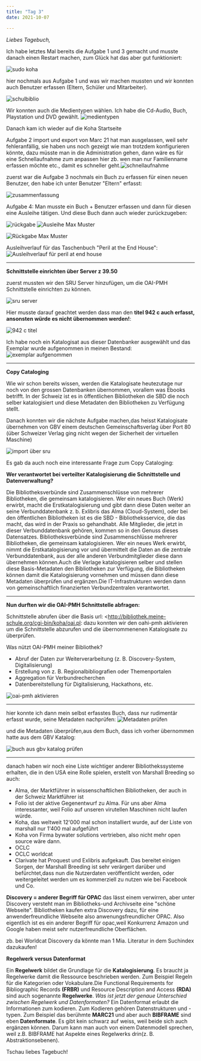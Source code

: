 ```yaml
---
title: "Tag 3"
date: 2021-10-07

---
```


_Liebes Tagebuch,_

Ich habe letztes Mal bereits die  Aufgabe 1 und 3 gemacht und musste danach einen Restart machen, zum Glück hat das aber gut funktioniert:

![sudo koha](https://user-images.githubusercontent.com/90834735/151233654-7260c817-2e82-4170-b856-f0ca28b88079.png)



hier nochmals aus Aufgabe 1 und was wir machen mussten und wir konnten auch Benutzer erfassen (Eltern, Schüler und Mitarbeiter).

![schulbiblio](https://user-images.githubusercontent.com/90834735/151233778-5ae011f2-578e-4674-ac5a-b564a15c87f3.png)



Wir konnten auch die Medientypen wählen. Ich habe die Cd-Audio, Buch, Playstation und DVD gewählt. 
![medientypen](https://user-images.githubusercontent.com/90834735/151233879-f164d501-af65-42c5-aa47-7921012988e6.png)





Danach kam ich wieder auf die Koha Startseite

Aufgabe 2 import und export von Marc 21 hat man ausgelassen, weil sehr fehleranfällig, sie haben uns noch gezeigt wie man trotzdem konfigurieren könnte, dazu müsste man in die Administration gehen, dann wäre es für eine Schnellaufnahme zum anpassen hier zb. wen man nur Familienname erfassen möchte etc., damit es schneller geht.![schnellaufnahme](https://user-images.githubusercontent.com/90834735/151233936-b425d2e2-6684-4ed8-9a5e-651dc022be1d.png)



zuerst war die Aufgabe 3 nochmals ein Buch zu erfassen für einen  neuen Benutzer, den habe ich unter Benutzer "Eltern" erfasst: 

![zusammenfassung](https://user-images.githubusercontent.com/90834735/151233982-4a0735af-b51e-4e00-9cd4-40732e3370ff.png)



Aufgabe 4:  Man musste ein Buch + Benutzer erfassen und dann für diesen eine Ausleihe tätigen.
Und diese Buch dann auch wieder zurückzugeben:

![rückgabe](https://user-images.githubusercontent.com/90834735/151234081-212ec8c6-bc0b-456b-8922-c612f6a1a2dc.png)
![Ausleihe Max Muster](https://user-images.githubusercontent.com/90834735/151234104-c788e893-1631-445e-a621-ed2d7797a9fe.png)

![Rückgabe Max Muster](https://user-images.githubusercontent.com/90834735/151234113-9b7ed4e1-8c75-48ab-aef7-ebadc5e51bfb.png)

Ausleihverlauf für das Taschenbuch "Peril at the End House":
![Ausleihverlauf für peril at end house](https://user-images.githubusercontent.com/90834735/151234142-c15fbcaf-bcb0-47da-8d87-6e134209ba05.png)






---------------------------------------------------------


**Schnittstelle einrichten über Server z 39.50**

zuerst mussten wir den SRU Server hinzufügen, um die OAI-PMH Schnittstelle einrichten zu können.

![sru server](https://user-images.githubusercontent.com/90834735/151235673-869ef3b8-8770-4bee-ab5e-91f948f67b45.png)

Hier musste darauf geachtet werden dass man den **titel 942 c auch erfasst, ansonsten würde es nicht übernommen werden!**:

![942 c titel](https://user-images.githubusercontent.com/90834735/151235846-bcc7559b-3036-4265-9249-98adcc23c1f0.png)


Ich habe noch ein Katalogisat aus dieser Datenbanker ausgewählt und das Exemplar wurde aufgenommen in meinen Bestand:
![exemplar aufgenommen](https://user-images.githubusercontent.com/90834735/151235964-5ac93546-7da5-475c-8b91-707e0d70bea0.png)


------


**Copy Cataloging**

Wie wir schon bereits wissen, werden die Katalogisate heutezutage nur noch von den grossen Datenbanken übernommen, vorallem was Ebooks betrifft. In der Schweiz ist es in öffentlichen Bibliotheken die SBD die noch selber katalogisiert und diese Metadaten den Bibliotheken zu Verfügung stellt.

Danach konnten wir die nächste Aufgabe machen,das heisst Katalogisate übernehmen von GBV einem deutschen Gemeinschaftsverlag über Port 80 (über Schweizer Verlag ging nicht wegen der Sicherheit der virtuellen Maschine)

![import über sru](https://user-images.githubusercontent.com/90834735/151236045-fd92f4c2-50bf-42d0-aab5-74e94e11e996.png)


Es gab da auch noch eine interessante Frage zum Copy Cataloging:

**Wer verantwortet bei verteilter Katalogisierung die Schnittstelle und Datenverwaltung?**

Die Bibliotheksverbünde sind Zusammenschlüsse von mehrerer Bibliotheken, die gemeinsam katalogisieren. Wer ein neues Buch (Werk) erwirbt, macht die Erstkatalogisierung und gibt dann diese Daten weiter an seine Verbunddatenbank z. b. Exlibris das Alma (Cloud-System), oder bei den öffentlichen Bibliotheken ist es die SBD - Bibliotheksservice, die das macht, das wird in der Praxis so gehandhabt. Alle Mitglieder, die jetzt in dieser Verbunddatenbank gehören, kommen so in den Genuss dieses Datensatzes.
Bibliotheksverbünde sind Zusammenschlüsse mehrerer Bibliotheken, die gemeinsam katalogisieren. Wer ein neues Werk erwirbt, nimmt die Erstkatalogisierung vor und übermittelt die Daten an die zentrale Verbunddatenbank, aus der alle anderen Verbundmitglieder diese dann übernehmen können.Auch die Verlage katalogisieren selber und stellen diese Basis-Metadaten den Bibliotheken zur Verfügung, die Bibliotheken können damit die Katalogisierung vornehmen und müssen dann diese Metadaten überprüfen und ergänzen.Die IT-Infrastrukturen werden dann von gemeinschaftlich finanzierten Verbundzentralen verantwortet.
    
-----

**Nun durften wir die OAI-PMH Schnittstelle abfragen:**

Schnittstelle abrufen über die Basis url: <http://bibliothek.meine-schule.org/cgi-bin/koha/oai.pl:  dazu konnten wir den oahi-pmh aktivieren um die Schnittstelle abzurufen und die übernommenenen Katalogisate zu überprüfen.

Was nützt OAI-PMH meiner Bibliothek? 
  - Abruf der Daten zur Weiterverarbeitung (z. B. Discovery-System, Digitalisierung)
  - Erstellung von z. B. Regionalbibliografien oder Themenportalen
  - Aggregation für Verbundrecherchen
  - Datenbereitstellung für Digitalisierung, Hackathons, etc.


![oai-pmh aktivieren](https://user-images.githubusercontent.com/90834735/151236218-749d24d0-40d9-4b6a-8e74-8e579b818124.png)

------


hier konnte ich dann mein selbst erfasstes Buch, dass nur rudimentär erfasst wurde, seine Metadaten nachprüfen:
![Metadaten prüfen](https://user-images.githubusercontent.com/90834735/151236276-2477b252-fdd6-4563-8872-c96c7c63709f.png)





und die Metadaten überprüfen,aus dem Buch, dass ich vorher übernommen hatte aus dem GBV Katalog:

![buch aus gbv katalog prüfen](https://user-images.githubusercontent.com/90834735/151236311-940222f4-cb7f-4387-885c-5717e9e6e609.png)


-------------------

danach haben wir noch eine Liste wichtiger anderer Bibliothekssysteme erhalten, die in den USA eine Rolle spielen, erstellt von Marshall Breeding so auch: 
- Alma, der Marktführer in wissenschaftlichen Bibliotheken, der auch in der Schweiz Marktführer ist
- Folio ist der aktive Gegenentwurf zu Alma. Für uns aber Alma interessanter, weil Folio auf unseren virutellen Maschinen nicht laufen würde.
- Koha, das weltweit 12'000 mal schon installiert wurde, auf der Liste von marshall nur 1'400 mal aufgeführt
- Koha von Firma bywater solutions vertrieben, also nicht mehr open source wäre dann.
- OCLC 
- OCLC worldcat 
- Clarivate hat Proquest und Exlibris aufgekauft. Das bereitet einigen Sorgen, der Marshall Breeding ist sehr verärgert darüber und befürchtet,dass
nun die Nutzerdaten veröffentlicht werden, oder weitergeleitet werden um es kommerziell zu nutzen wie bei Facebook und Co.


**Discovery = anderer Begriff für OPAC**
das lässt einem verwirren, aber unter Discovery versteht man im Bibliotheks-und Archivseite eine "schöne Webseite". Bibliotheken kaufen extra Discovery dazu, für eine anwenderfreundliche Webseite also anwenungsfreundlicher OPAC. Also eigentlich ist es ein anderer Begriff für opac,weil Konkurrenz Amazon und Google haben meist sehr nutzerfreundliche Oberflächen.

zb. bei Worldcat Discovery da könnte man 1 Mia. Literatur in dem Suchindex dazukaufen!

**Regelwerk versus Datenformat**

Ein **Regelwerk** bildet die Grundlage für die **Katalogisierung**. Es braucht ja Regelwerke damit die Ressource beschrieben werden. Zum Beispiel Regeln für die Kategorien oder Vokabulare.Die Functional Requirements for Bibliographic Records **(FRBR)** und Resource Description and Access **(RDA)** sind auch sogenannte **Regelwerke**.
_Was ist jetzt der genaue Unterschied zwischen Regelwerk und Datenformaten?_
Ein Datenformat erlaubt die Informationen zum kodieren. Zum Kodieren gehören Datenstrukturen und -typen. Zum Beispiel das berühmte **MARC21** und aber auch **BIBFRAME** sind eben **Datenformate**. Es gibt kein schwarz auf weiss, weil beide sich auch ergänzen können. Darum kann man auch von einem Datenmodell sprechen, weil z.B. BIBFRAME hat Aspekte eines Regelwerks drin(z. B. Abstraktionsebenen). 

Tschau liebes Tagebuch!
